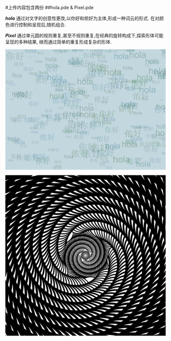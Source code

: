 #上传内容包含两份
##hola.pde & Pixel.pde

___hola___
通过对文字的创意性更改,以你好和侬好为主体,形成一种词云的形式.
在对颜色进行控制和呈现后,随机组合.

___Pixel___
通过单元圆的规则重复,甚至不规则重复,在经典的旋转构成下,探索形体可能呈现的多种结果,
继而通过简单的重复形成复杂的形体.

![你好 图标](https://github.com/Syantw/520432910015--/blob/main/%5B%E7%AC%AC%E4%B8%80%E6%AC%A1%E4%BD%9C%E4%B8%9A%EF%BC%9A%E8%AF%BE%E7%A8%8B%E7%AE%80%E4%BB%8B%E4%B8%8E%E5%88%9B%E6%84%8F%E7%BC%96%E7%A8%8B%E6%A6%82%E8%AE%BA%5D%E4%BD%9C%E4%B8%9A/%E4%BD%A0%E5%A5%BD.png)

![Pixel 图标](https://github.com/Syantw/520432910015--/blob/main/%5B%E7%AC%AC%E4%B8%80%E6%AC%A1%E4%BD%9C%E4%B8%9A%EF%BC%9A%E8%AF%BE%E7%A8%8B%E7%AE%80%E4%BB%8B%E4%B8%8E%E5%88%9B%E6%84%8F%E7%BC%96%E7%A8%8B%E6%A6%82%E8%AE%BA%5D%E4%BD%9C%E4%B8%9A/anything.png)
